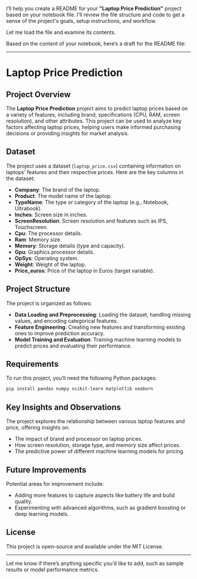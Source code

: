 I’ll help you create a README for your **"Laptop Price Prediction"** project based on your notebook file. I’ll review the file structure and code to get a sense of the project's goals, setup instructions, and workflow.

Let me load the file and examine its contents.

Based on the content of your notebook, here’s a draft for the README file:

---

# Laptop Price Prediction

## Project Overview

The **Laptop Price Prediction** project aims to predict laptop prices based on a variety of features, including brand, specifications (CPU, RAM, screen resolution), and other attributes. This project can be used to analyze key factors affecting laptop prices, helping users make informed purchasing decisions or providing insights for market analysis.

## Dataset

The project uses a dataset (`laptop_price.csv`) containing information on laptops' features and their respective prices. Here are the key columns in the dataset:

- **Company**: The brand of the laptop.
- **Product**: The model name of the laptop.
- **TypeName**: The type or category of the laptop (e.g., Notebook, Ultrabook).
- **Inches**: Screen size in inches.
- **ScreenResolution**: Screen resolution and features such as IPS, Touchscreen.
- **Cpu**: The processor details.
- **Ram**: Memory size.
- **Memory**: Storage details (type and capacity).
- **Gpu**: Graphics processor details.
- **OpSys**: Operating system.
- **Weight**: Weight of the laptop.
- **Price_euros**: Price of the laptop in Euros (target variable).

## Project Structure

The project is organized as follows:

- **Data Loading and Preprocessing**: Loading the dataset, handling missing values, and encoding categorical features.
- **Feature Engineering**: Creating new features and transforming existing ones to improve prediction accuracy.
- **Model Training and Evaluation**: Training machine learning models to predict prices and evaluating their performance.

## Requirements

To run this project, you’ll need the following Python packages:

```bash
pip install pandas numpy scikit-learn matplotlib seaborn
```


## Key Insights and Observations

The project explores the relationship between various laptop features and price, offering insights on:

- The impact of brand and processor on laptop prices.
- How screen resolution, storage type, and memory size affect prices.
- The predictive power of different machine learning models for pricing.

## Future Improvements

Potential areas for improvement include:

- Adding more features to capture aspects like battery life and build quality.
- Experimenting with advanced algorithms, such as gradient boosting or deep learning models.

## License

This project is open-source and available under the MIT License.

---

Let me know if there’s anything specific you’d like to add, such as sample results or model performance metrics.
